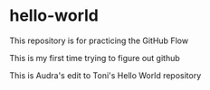 # hello-world
This repository is for practicing the GitHub Flow

This is my first time trying to figure out github

This is Audra's edit to Toni's Hello World repository
